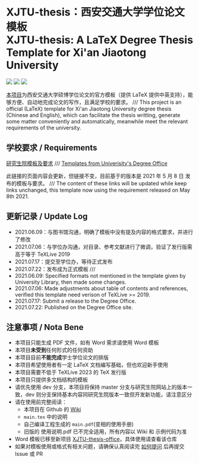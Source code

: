 # XJTU-thesis：西安交通大学学位论文模板 </br> XJTU-thesis: A LaTeX Degree Thesis Template for Xi'an Jiaotong University

[![](https://img.shields.io/badge/LPPL-LPPL-blue)](https://www.latex-project.org/lppl/)
[![](https://img.shields.io/github/last-commit/obster-y/XJTU-thesis)](https://github.com/obster-y/XJTU-thesis)
[![](https://img.shields.io/github/issues/obster-y/XJTU-thesis)](https://github.com/obster-y/XJTU-thesis/issues)

[本项目](https://github.com/obster-y/XJTU-thesis)为西安交通大学硕博学位论文的官方模板（提供 LaTeX 提供中英支持），能够方便、自动地完成论文的写作，且满足学校的要求。
///
This project is an official (LaTeX) template for Xi'an Jiaotong University degree thesis (Chinese and English), which can facilitate the thesis writting, generate some matter conveniently and automatically, meanwhile meet the relevant requirements of the university.

## 学校要求 / Requirements

[研究生院模板及要求](http://gs.xjtu.edu.cn/info/1209/7605.htm)
///
[Templates from Univerisity's Degree Office](http://gs.xjtu.edu.cn/info/1209/7605.htm)

此链接的页面内容会更新，但链接不变，目前基于的版本是 2021 年 5 月 8 日 发布的模板与要求。
///
The content of these links will be updated while keep links unchanged, this template now using the requirement released on May 8th 2021.

## 更新记录 / Update Log

- 2021.06.09：与图书馆沟通，明确了模板中没有提及内容的格式要求，并进行了修改
- 2021.07.06：与学位办沟通，对目录、参考文献进行了微调，验证了发行版需高于等于 TeXLive 2019
- 2021.07.17：提交至学位办，等待正式发布
- 2021.07.22：发布成为正式模板
///
- 2021.06.09: Specified formats not mentioned in the template given by University Library, then made some changes.
- 2021.07.06: Made adjustments about table of contents and references, verified this template need verison of TeXLive >= 2019.
- 2021.07.17: Submit a release to the Degree Office.
- 2021.07.22: Published on the Degree Office site.

## 注意事项 / Nota Bene
- 本项目只能生成 PDF 文件，如有 Word 需求请使用 Word 模板
- 本项目**未受到**任何形式的任何资助
- 本项目目前**不能完成**学士学位论文的排版
- 本项目希望使用者有一定 LaTeX 文档编写基础，但也欢迎新手使用
- 本项目需要不低于 TeXLive 2023 的 TeX 发行版
- 本项目只提供多文档结构的模板
- 请优先使用 dev 分支，本项目将保持 master 分支与研究生院网站上的版本一致，dev 则分支保持基本内容同研究生院版本一致但开发新功能，请注意区分
- 请在使用前完整阅读：
  - 本项目在 Github 的 [Wiki](https://github.com/obster-y/XJTU-thesis/wiki)
  - `main.tex` 中的说明
  - 自己编译工程生成的 `main.pdf`(变相的使用手册)
  - 旧版的 使用说明.pdf 已不完全适用，所有内容以 Wiki 和 示例代码为准
- Word 模板已移至新项目 [XJTU-thesis-office](https://github.com/obster-y/XJTU-thesis-office)，具体使用请查看该仓库
- 如果对模板使用或格式有相关问题，请确保认真阅读完 [如何提问](https://github.com/obster-y/XJTU-thesis/wiki/%E5%A6%82%E4%BD%95%E6%8F%90%E9%97%AE) 后再提交 Issue 或 PR